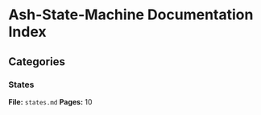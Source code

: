 # Ash-State-Machine Documentation Index

## Categories

### States
**File:** `states.md`
**Pages:** 10
